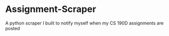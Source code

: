 # Assignment-Scraper
A python scraper I built to notify myself when my CS 190D assignments are posted
